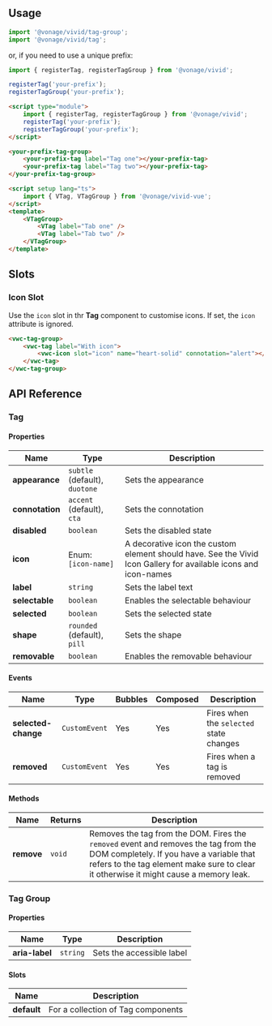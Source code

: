 ## Usage

<vwc-tabs gutters="none">
<vwc-tab label="Web component"></vwc-tab>
<vwc-tab-panel>

```js
import '@vonage/vivid/tag-group';
import '@vonage/vivid/tag';
```

or, if you need to use a unique prefix:

```js
import { registerTag, registerTagGroup } from '@vonage/vivid';

registerTag('your-prefix');
registerTagGroup('your-prefix');
```

```html preview
<script type="module">
	import { registerTag, registerTagGroup } from '@vonage/vivid';
	registerTag('your-prefix');
	registerTagGroup('your-prefix');
</script>

<your-prefix-tag-group>
	<your-prefix-tag label="Tag one"></your-prefix-tag>
	<your-prefix-tag label="Tag two"></your-prefix-tag>
</your-prefix-tag-group>
```

</vwc-tab-panel>
<vwc-tab label="Vue"></vwc-tab>
<vwc-tab-panel>

```html
<script setup lang="ts">
	import { VTag, VTagGroup } from '@vonage/vivid-vue';
</script>
<template>
	<VTagGroup>
		<VTag label="Tab one" />
		<VTag label="Tab two" />
	</VTagGroup>
</template>
```

</vwc-tab-panel>
</vwc-tabs>

## Slots

### Icon Slot

Use the `icon` slot in thr **Tag** component to customise icons. If set, the `icon` attribute is ignored.

```html preview
<vwc-tag-group>
	<vwc-tag label="With icon">
		<vwc-icon slot="icon" name="heart-solid" connotation="alert"></vwc-icon>
	</vwc-tag>
</vwc-tag-group>
```

## API Reference

### Tag

#### Properties

<div class="table-wrapper">

| Name            | Type                          | Description                                                                                                     |
| --------------- | ----------------------------- | --------------------------------------------------------------------------------------------------------------- |
| **appearance**  | `subtle` (default), `duotone` | Sets the appearance                                                                                             |
| **connotation** | `accent` (default), `cta`     | Sets the connotation                                                                                            |
| **disabled**    | `boolean`                     | Sets the disabled state                                                                                         |
| **icon**        | Enum: `[icon-name]`           | A decorative icon the custom element should have. See the Vivid Icon Gallery for available icons and icon-names |
| **label**       | `string`                      | Sets the label text                                                                                             |
| **selectable**  | `boolean`                     | Enables the selectable behaviour                                                                                |
| **selected**    | `boolean`                     | Sets the selected state                                                                                         |
| **shape**       | `rounded` (default), `pill`   | Sets the shape                                                                                                  |
| **removable**   | `boolean`                     | Enables the removable behaviour                                                                                 |

</div>

#### Events

<div class="table-wrapper">

| Name                | Type          | Bubbles | Composed | Description                             |
| ------------------- | ------------- | ------- | -------- | --------------------------------------- |
| **selected-change** | `CustomEvent` | Yes     | Yes      | Fires when the `selected` state changes |
| **removed**         | `CustomEvent` | Yes     | Yes      | Fires when a tag is removed             |

</div>

#### Methods

<div class="table-wrapper">

| Name       | Returns | Description                                                                                                                                                                                                              |
| ---------- | ------- | ------------------------------------------------------------------------------------------------------------------------------------------------------------------------------------------------------------------------ |
| **remove** | `void`  | Removes the tag from the DOM. Fires the `removed` event and removes the tag from the DOM completely. If you have a variable that refers to the tag element make sure to clear it otherwise it might cause a memory leak. |

</div>

### Tag Group

#### Properties

<div class="table-wrapper">

| Name           | Type     | Description               |
| -------------- | -------- | ------------------------- |
| **aria-label** | `string` | Sets the accessible label |

</div>

#### Slots

<div class="table-wrapper">

| Name        | Description                        |
| ----------- | ---------------------------------- |
| **default** | For a collection of Tag components |

</div>
